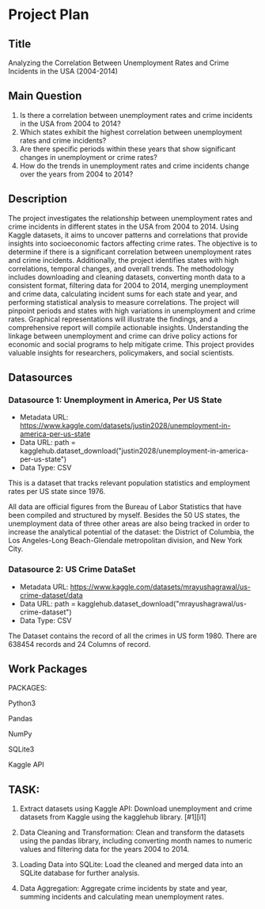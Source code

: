 # Project Plan

## Title
<!-- Give your project a short title. -->
Analyzing the Correlation Between Unemployment Rates and Crime Incidents in the USA (2004-2014)
## Main Question

<!-- Think about one main question you want to answer based on the data. -->
1. Is there a correlation between unemployment rates and crime incidents in the USA from 2004 to 2014?
2. Which states exhibit the highest correlation between unemployment rates and crime incidents?
3. Are there specific periods within these years that show significant changes in unemployment or crime rates?
4. How do the trends in unemployment rates and crime incidents change over the years from 2004 to 2014?

## Description

<!-- Describe your data science project in max. 200 words. Consider writing about why and how you attempt it. -->

The project investigates the relationship between unemployment rates and crime incidents in different states in the USA from 2004 to 2014. Using Kaggle datasets, it aims to uncover patterns and correlations that provide insights into socioeconomic factors affecting crime rates. The objective is to determine if there is a significant correlation between unemployment rates and crime incidents. Additionally, the project identifies states with high correlations, temporal changes, and overall trends. The methodology includes downloading and cleaning datasets, converting month data to a consistent format, filtering data for 2004 to 2014, merging unemployment and crime data, calculating incident sums for each state and year, and performing statistical analysis to measure correlations. The project will pinpoint periods and states with high variations in unemployment and crime rates. Graphical representations will illustrate the findings, and a comprehensive report will compile actionable insights. Understanding the linkage between unemployment and crime can drive policy actions for economic and social programs to help mitigate crime. This project provides valuable insights for researchers, policymakers, and social scientists.

## Datasources

<!-- Describe each datasources you plan to use in a section. Use the prefic "DatasourceX" where X is the id of the datasource. -->

### Datasource 1: Unemployment in America, Per US State
 
* Metadata URL: https://www.kaggle.com/datasets/justin2028/unemployment-in-america-per-us-state
* Data URL: path = kagglehub.dataset_download("justin2028/unemployment-in-america-per-us-state")
* Data Type: CSV

This is a dataset that tracks relevant population statistics and employment rates per US state since 1976.

All data are official figures from the Bureau of Labor Statistics that have been compiled and structured by myself. Besides the 50 US states, the unemployment data of three other areas are also being tracked in order to increase the analytical potential of the dataset: the District of Columbia, the Los Angeles-Long Beach-Glendale metropolitan division, and New York City.

### Datasource 2: US Crime DataSet

* Metadata URL: https://www.kaggle.com/datasets/mrayushagrawal/us-crime-dataset/data
* Data URL: path = kagglehub.dataset_download("mrayushagrawal/us-crime-dataset")
* Data Type: CSV

The Dataset contains the record of all the crimes in US form 1980.
There are 638454 records and 24 Columns of record. 


## Work Packages

<!-- List of work packages ordered sequentially, each pointing to an issue with more details. -->
PACKAGES:

Python3

Pandas

NumPy

SQLite3

Kaggle API


## TASK:

1. Extract datasets using Kaggle API: Download unemployment and crime datasets from Kaggle using the kagglehub library. [#1][i1]

2. Data Cleaning and Transformation: Clean and transform the datasets using the pandas library, including converting month names to numeric values and filtering data for the years 2004 to 2014.

3. Loading Data into SQLite: Load the cleaned and merged data into an SQLite database for further analysis.

4. Data Aggregation: Aggregate crime incidents by state and year, summing incidents and calculating mean unemployment rates.

